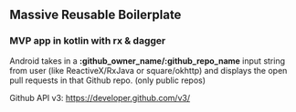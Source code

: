 ## Massive Reusable Boilerplate
### MVP app in kotlin with rx & dagger 

Android takes in a **:github_owner_name/:github_repo_name** input string from user (like ReactiveX/RxJava or square/okhttp) and displays the open pull requests in that Github repo. (only public repos)

Github API v3: https://developer.github.com/v3/